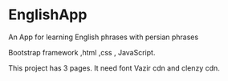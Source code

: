 # EnglishApp
An App for learning English phrases with persian phrases

Bootstrap framework ,html ,css , JavaScript.

This project has 3 pages.
It need font Vazir cdn and clenzy cdn.